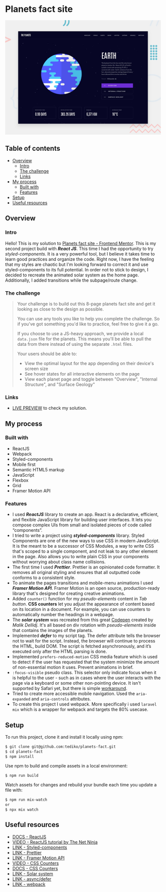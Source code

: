 # Planets fact site

![Design preview for the Planets fact site coding challenge](./src/assets/preview.jpg)

## Table of contents

-   [Overview](#overview)
    -   [Intro](#intro)
    -   [The challenge](#the-challenge)
    -   [Links](#links)
-   [My process](#my-process)
    -   [Built with](#built-with)
    -   [Features](#features)
-   [Setup](#setup)
-   [Useful resources](#useful-resources)

## Overview

### Intro

Hello! This is my solution to [Planets fact site - Frontend Mentor](https://www.frontendmentor.io/challenges/planets-fact-site-gazqN8w_f). This is my second project build with **_React JS_**. This time I had the opportunity to try _styled-components_. It is a very powerful tool, but I believe it takes time to learn good practices and organize the code. Right now, I have the feeling that my styles are chaotic but I'm looking forward to correct it and use styled-components to its full potential. In order not to stick to design, I decided to recreate the animated solar system as the home page. Additionally, I added transitions while the subpage/route change.

### The challenge

> Your challenge is to build out this 8-page planets fact site and get it looking as close to the design as possible.
>
> You can use any tools you like to help you complete the challenge. So if you've got something you'd like to practice, feel free to give it a go.
>
> If you choose to use a JS-heavy approach, we provide a local `data.json` file for the planets. This means you'll be able to pull the data from there instead of using the separate `.html` files.
>
> Your users should be able to:
>
> -   View the optimal layout for the app depending on their device's screen size
> -   See hover states for all interactive elements on the page
> -   View each planet page and toggle between "Overview", "Internal Structure", and "Surface Geology"

### Links

-   [LIVE PREVIEW](https://planets-tediko.netlify.app/) to check my solution.

## My process

### Built with

-   ReactJS
-   Webpack
-   Styled-components
-   Mobile first
-   Semantic HTML5 markup
-   JavaScript
-   Flexbox
-   Grid
-   Framer Motion API

### Features

-   I used **_ReactJS_** library to create an app. React is a declarative, efficient, and flexible JavaScript library for building user interfaces. It lets you compose complex UIs from small and isolated pieces of code called “components”.
-   I tried to write a project using **_styled-components_** library. Styled Components are one of the new ways to use CSS in modern JavaScript. It is the meant to be a successor of CSS Modules, a way to write CSS that's scoped to a single component, and not leak to any other element in the page. Also allows you to write plain CSS in your components without worrying about class name collisions.
-   The first time I used **_Prettier_**. Prettier is an opinionated code formatter. It removes all original styling and ensures that all outputted code conforms to a consistent style.
-   To animate the pages transitions and mobile-menu animations I used **_Framer Motion API_**. Framer Motion is an open source, production-ready library that's designed for creating creative animations.
-   Added `counter()` function for my _pseudo-elements_ content in _Tab button_. **CSS counters** let you adjust the appearance of content based on its location in a document. For example, you can use counters to automatically number the headings in a webpage.
-   The **_solar system_** was recreated from this great [Codepen](https://codepen.io/kowlor/pen/ZYYQoy) created by _Malik Dellidj_. It's all based on div rotation with _pseudo-elements_ inside that contains the images of the planets.
-   Implemented **_defer_** to my script tag. The defer attribute tells the browser not to wait for the script. Instead, the browser will continue to process the HTML, build DOM. The script is fetched asynchronously, and it’s executed only after the HTML parsing is done.
-   Implemented `prefers-reduced-motion` CSS media feature which is used to detect if the user has requested that the system minimize the amount of non-essential motion it uses. Prevent animations in brief.
-   `:focus-visible` pseudo class. This selector only indicate focus when it is helpful to the user - such as in cases where the user interacts with the page via a keyboard or some other non-pointing device. It isn't supported by Safari yet, but there is simple [workaround](https://stackoverflow.com/questions/31402576/enable-focus-only-on-keyboard-use-or-tab-press).
-   Tried to create more accessible mobile navigation. Used the `aria-expanded` and `aria-controls` attributes.
-   To create this project I used webpack. More specifically i used `laravel mix` which is a wrapper for webpack and targets the 80% usecase.

## Setup

To run this project, clone it and install it locally using npm:

```
$ git clone git@github.com:tediko/planets-fact.git
$ cd planets-fact
$ npm install
```

Use npm to build and compile assets in a local environment:

```
$ npm run build
```

Watch assets for changes and rebuild your bundle each time you update a file with:

```
$ npm run mix-watch
or
$ npx mix watch
```

## Useful resources

-   [DOCS - ReactJS](https://reactjs.org/)
-   [VIDEO - ReactJS tutorial by The Net Ninja](https://www.youtube.com/watch?v=j942wKiXFu8&list=PL4cUxeGkcC9gZD-Tvwfod2gaISzfRiP9d)
-   [LINK - Styled-components](https://styled-components.com/)
-   [LINK - Prettier](https://prettier.io/)
-   [LINK - Framer Motion API](https://www.framer.com/api/motion/)
-   [VIDEO - CSS Counters](https://youtu.be/0gayskscLY4?t=355)
-   [DOCS - CSS Counters](https://developer.mozilla.org/en-US/docs/Web/CSS/CSS_Lists_and_Counters/Using_CSS_counters)
-   [LINK - Solar system](https://codepen.io/kowlor/pen/ZYYQoy)
-   [LINK - async/defer](https://flaviocopes.com/javascript-async-defer/#the-position-matters)
-   [LINK - webpack](https://laravel-mix.com/docs/6.0/what-is-mix)
